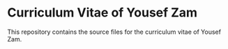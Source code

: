 # Curriculum Vitae of Yousef Zam

This repository contains the source files for the curriculum vitae of Yousef Zam.
